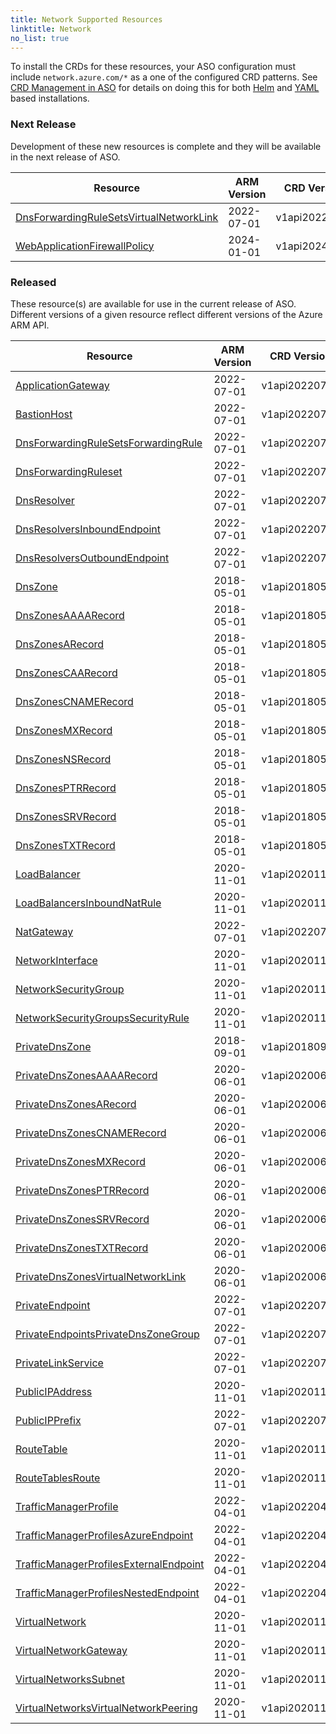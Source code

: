 ```yaml
---
title: Network Supported Resources
linktitle: Network
no_list: true
---
```

To install the CRDs for these resources, your ASO configuration must include `network.azure.com/*` as a one of the configured CRD patterns. See [CRD Management in ASO](https://azure.github.io/azure-service-operator/guide/crd-management/) for details on doing this for both [Helm](https://azure.github.io/azure-service-operator/guide/crd-management/#helm) and [YAML](https://azure.github.io/azure-service-operator/guide/crd-management/#yaml) based installations.

### Next Release

Development of these new resources is complete and they will be available in the next release of ASO.

| Resource                                                                                                                                                                                           | ARM Version | CRD Version   | Supported From | Sample                                                                                                                                                        |
|----------------------------------------------------------------------------------------------------------------------------------------------------------------------------------------------------|-------------|---------------|----------------|---------------------------------------------------------------------------------------------------------------------------------------------------------------|
| [DnsForwardingRuleSetsVirtualNetworkLink](https://azure.github.io/azure-service-operator/reference/network/v1api20220701/#network.azure.com/v1api20220701.DnsForwardingRuleSetsVirtualNetworkLink) | 2022-07-01  | v1api20220701 | v2.10.0        | [View](https://github.com/Azure/azure-service-operator/tree/main/v2/samples/network/v1api20220701/v1api20220701_dnsforwardingrulesetsvirtualnetworklink.yaml) |
| [WebApplicationFirewallPolicy](https://azure.github.io/azure-service-operator/reference/network/v1api20240101/#network.azure.com/v1api20240101.WebApplicationFirewallPolicy)                       | 2024-01-01  | v1api20240101 | v2.10.0        | [View](https://github.com/Azure/azure-service-operator/tree/main/v2/samples/network/v1api20220701/v1api20240101_webapplicationfirewallpolicy.yaml)            |

### Released

These resource(s) are available for use in the current release of ASO. Different versions of a given resource reflect different versions of the Azure ARM API.

| Resource                                                                                                                                                                                         | ARM Version | CRD Version   | Supported From | Sample                                                                                                                                                       |
|--------------------------------------------------------------------------------------------------------------------------------------------------------------------------------------------------|-------------|---------------|----------------|--------------------------------------------------------------------------------------------------------------------------------------------------------------|
| [ApplicationGateway](https://azure.github.io/azure-service-operator/reference/network/v1api20220701/#network.azure.com/v1api20220701.ApplicationGateway)                                         | 2022-07-01  | v1api20220701 | v2.4.0         | [View](https://github.com/Azure/azure-service-operator/tree/main/v2/samples/network/v1api20220701/v1api20220701_applicationgateway.yaml)                     |
| [BastionHost](https://azure.github.io/azure-service-operator/reference/network/v1api20220701/#network.azure.com/v1api20220701.BastionHost)                                                       | 2022-07-01  | v1api20220701 | v2.1.0         | [View](https://github.com/Azure/azure-service-operator/tree/main/v2/samples/network/v1api20220701/v1api20220701_bastionhost.yaml)                            |
| [DnsForwardingRuleSetsForwardingRule](https://azure.github.io/azure-service-operator/reference/network/v1api20220701/#network.azure.com/v1api20220701.DnsForwardingRuleSetsForwardingRule)       | 2022-07-01  | v1api20220701 | v2.2.0         | [View](https://github.com/Azure/azure-service-operator/tree/main/v2/samples/network/v1api20220701/v1api20220701_dnsforwardingrulesetsforwardingrule.yaml)    |
| [DnsForwardingRuleset](https://azure.github.io/azure-service-operator/reference/network/v1api20220701/#network.azure.com/v1api20220701.DnsForwardingRuleset)                                     | 2022-07-01  | v1api20220701 | v2.2.0         | [View](https://github.com/Azure/azure-service-operator/tree/main/v2/samples/network/v1api20220701/v1api20220701_dnsforwardingruleset.yaml)                   |
| [DnsResolver](https://azure.github.io/azure-service-operator/reference/network/v1api20220701/#network.azure.com/v1api20220701.DnsResolver)                                                       | 2022-07-01  | v1api20220701 | v2.2.0         | [View](https://github.com/Azure/azure-service-operator/tree/main/v2/samples/network/v1api20220701/v1api20220701_dnsresolver.yaml)                            |
| [DnsResolversInboundEndpoint](https://azure.github.io/azure-service-operator/reference/network/v1api20220701/#network.azure.com/v1api20220701.DnsResolversInboundEndpoint)                       | 2022-07-01  | v1api20220701 | v2.2.0         | [View](https://github.com/Azure/azure-service-operator/tree/main/v2/samples/network/v1api20220701/v1api20220701_dnsresolversinboundendpoint.yaml)            |
| [DnsResolversOutboundEndpoint](https://azure.github.io/azure-service-operator/reference/network/v1api20220701/#network.azure.com/v1api20220701.DnsResolversOutboundEndpoint)                     | 2022-07-01  | v1api20220701 | v2.2.0         | [View](https://github.com/Azure/azure-service-operator/tree/main/v2/samples/network/v1api20220701/v1api20220701_dnsresolversoutboundendpoint.yaml)           |
| [DnsZone](https://azure.github.io/azure-service-operator/reference/network/v1api20180501/#network.azure.com/v1api20180501.DnsZone)                                                               | 2018-05-01  | v1api20180501 | v2.1.0         | [View](https://github.com/Azure/azure-service-operator/tree/main/v2/samples/network/v1api20180501/v1api20180501_dnszone.yaml)                                |
| [DnsZonesAAAARecord](https://azure.github.io/azure-service-operator/reference/network/v1api20180501/#network.azure.com/v1api20180501.DnsZonesAAAARecord)                                         | 2018-05-01  | v1api20180501 | v2.1.0         | [View](https://github.com/Azure/azure-service-operator/tree/main/v2/samples/network/v1api20180501/v1api20180501_dnszonesaaaarecord.yaml)                     |
| [DnsZonesARecord](https://azure.github.io/azure-service-operator/reference/network/v1api20180501/#network.azure.com/v1api20180501.DnsZonesARecord)                                               | 2018-05-01  | v1api20180501 | v2.1.0         | [View](https://github.com/Azure/azure-service-operator/tree/main/v2/samples/network/v1api20180501/v1api20180501_dnszonesarecord.yaml)                        |
| [DnsZonesCAARecord](https://azure.github.io/azure-service-operator/reference/network/v1api20180501/#network.azure.com/v1api20180501.DnsZonesCAARecord)                                           | 2018-05-01  | v1api20180501 | v2.1.0         | [View](https://github.com/Azure/azure-service-operator/tree/main/v2/samples/network/v1api20180501/v1api20180501_dnszonescaarecord.yaml)                      |
| [DnsZonesCNAMERecord](https://azure.github.io/azure-service-operator/reference/network/v1api20180501/#network.azure.com/v1api20180501.DnsZonesCNAMERecord)                                       | 2018-05-01  | v1api20180501 | v2.1.0         | [View](https://github.com/Azure/azure-service-operator/tree/main/v2/samples/network/v1api20180501/v1api20180501_dnszonescnamerecord.yaml)                    |
| [DnsZonesMXRecord](https://azure.github.io/azure-service-operator/reference/network/v1api20180501/#network.azure.com/v1api20180501.DnsZonesMXRecord)                                             | 2018-05-01  | v1api20180501 | v2.1.0         | [View](https://github.com/Azure/azure-service-operator/tree/main/v2/samples/network/v1api20180501/v1api20180501_dnszonesmxrecord.yaml)                       |
| [DnsZonesNSRecord](https://azure.github.io/azure-service-operator/reference/network/v1api20180501/#network.azure.com/v1api20180501.DnsZonesNSRecord)                                             | 2018-05-01  | v1api20180501 | v2.1.0         | [View](https://github.com/Azure/azure-service-operator/tree/main/v2/samples/network/v1api20180501/v1api20180501_dnszonesnsrecord.yaml)                       |
| [DnsZonesPTRRecord](https://azure.github.io/azure-service-operator/reference/network/v1api20180501/#network.azure.com/v1api20180501.DnsZonesPTRRecord)                                           | 2018-05-01  | v1api20180501 | v2.1.0         | [View](https://github.com/Azure/azure-service-operator/tree/main/v2/samples/network/v1api20180501/v1api20180501_dnszonesptrrecord.yaml)                      |
| [DnsZonesSRVRecord](https://azure.github.io/azure-service-operator/reference/network/v1api20180501/#network.azure.com/v1api20180501.DnsZonesSRVRecord)                                           | 2018-05-01  | v1api20180501 | v2.1.0         | [View](https://github.com/Azure/azure-service-operator/tree/main/v2/samples/network/v1api20180501/v1api20180501_dnszonessrvrecord.yaml)                      |
| [DnsZonesTXTRecord](https://azure.github.io/azure-service-operator/reference/network/v1api20180501/#network.azure.com/v1api20180501.DnsZonesTXTRecord)                                           | 2018-05-01  | v1api20180501 | v2.1.0         | [View](https://github.com/Azure/azure-service-operator/tree/main/v2/samples/network/v1api20180501/v1api20180501_dnszonestxtrecord.yaml)                      |
| [LoadBalancer](https://azure.github.io/azure-service-operator/reference/network/v1api20201101/#network.azure.com/v1api20201101.LoadBalancer)                                                     | 2020-11-01  | v1api20201101 | v2.0.0         | [View](https://github.com/Azure/azure-service-operator/tree/main/v2/samples/network/v1api20201101/v1api20201101_loadbalancer.yaml)                           |
| [LoadBalancersInboundNatRule](https://azure.github.io/azure-service-operator/reference/network/v1api20201101/#network.azure.com/v1api20201101.LoadBalancersInboundNatRule)                       | 2020-11-01  | v1api20201101 | v2.1.0         | [View](https://github.com/Azure/azure-service-operator/tree/main/v2/samples/network/v1api20201101/v1api20201101_loadbalancersinboundnatrule.yaml)            |
| [NatGateway](https://azure.github.io/azure-service-operator/reference/network/v1api20220701/#network.azure.com/v1api20220701.NatGateway)                                                         | 2022-07-01  | v1api20220701 | v2.1.0         | [View](https://github.com/Azure/azure-service-operator/tree/main/v2/samples/network/v1api20220701/v1api20220701_natgateway.yaml)                             |
| [NetworkInterface](https://azure.github.io/azure-service-operator/reference/network/v1api20201101/#network.azure.com/v1api20201101.NetworkInterface)                                             | 2020-11-01  | v1api20201101 | v2.0.0         | [View](https://github.com/Azure/azure-service-operator/tree/main/v2/samples/network/v1api20201101/v1api20201101_networkinterface.yaml)                       |
| [NetworkSecurityGroup](https://azure.github.io/azure-service-operator/reference/network/v1api20201101/#network.azure.com/v1api20201101.NetworkSecurityGroup)                                     | 2020-11-01  | v1api20201101 | v2.0.0         | [View](https://github.com/Azure/azure-service-operator/tree/main/v2/samples/network/v1api20201101/v1api20201101_networksecuritygroup.yaml)                   |
| [NetworkSecurityGroupsSecurityRule](https://azure.github.io/azure-service-operator/reference/network/v1api20201101/#network.azure.com/v1api20201101.NetworkSecurityGroupsSecurityRule)           | 2020-11-01  | v1api20201101 | v2.0.0         | [View](https://github.com/Azure/azure-service-operator/tree/main/v2/samples/network/v1api20201101/v1api20201101_networksecuritygroupssecurityrule.yaml)      |
| [PrivateDnsZone](https://azure.github.io/azure-service-operator/reference/network/v1api20180901/#network.azure.com/v1api20180901.PrivateDnsZone)                                                 | 2018-09-01  | v1api20180901 | v2.0.0         | [View](https://github.com/Azure/azure-service-operator/tree/main/v2/samples/network/v1api20180901/v1api20180901_privatednszone.yaml)                         |
| [PrivateDnsZonesAAAARecord](https://azure.github.io/azure-service-operator/reference/network/v1api20200601/#network.azure.com/v1api20200601.PrivateDnsZonesAAAARecord)                           | 2020-06-01  | v1api20200601 | v2.0.0         | [View](https://github.com/Azure/azure-service-operator/tree/main/v2/samples/network/v1api20200601/v1api20200601_privatednszonesaaaarecord.yaml)              |
| [PrivateDnsZonesARecord](https://azure.github.io/azure-service-operator/reference/network/v1api20200601/#network.azure.com/v1api20200601.PrivateDnsZonesARecord)                                 | 2020-06-01  | v1api20200601 | v2.0.0         | [View](https://github.com/Azure/azure-service-operator/tree/main/v2/samples/network/v1api20200601/v1api20200601_privatednszonesarecord.yaml)                 |
| [PrivateDnsZonesCNAMERecord](https://azure.github.io/azure-service-operator/reference/network/v1api20200601/#network.azure.com/v1api20200601.PrivateDnsZonesCNAMERecord)                         | 2020-06-01  | v1api20200601 | v2.0.0         | [View](https://github.com/Azure/azure-service-operator/tree/main/v2/samples/network/v1api20200601/v1api20200601_privatednszonescnamerecord.yaml)             |
| [PrivateDnsZonesMXRecord](https://azure.github.io/azure-service-operator/reference/network/v1api20200601/#network.azure.com/v1api20200601.PrivateDnsZonesMXRecord)                               | 2020-06-01  | v1api20200601 | v2.0.0         | [View](https://github.com/Azure/azure-service-operator/tree/main/v2/samples/network/v1api20200601/v1api20200601_privatednszonesmxrecord.yaml)                |
| [PrivateDnsZonesPTRRecord](https://azure.github.io/azure-service-operator/reference/network/v1api20200601/#network.azure.com/v1api20200601.PrivateDnsZonesPTRRecord)                             | 2020-06-01  | v1api20200601 | v2.0.0         | [View](https://github.com/Azure/azure-service-operator/tree/main/v2/samples/network/v1api20200601/v1api20200601_privatednszonesptrrecord.yaml)               |
| [PrivateDnsZonesSRVRecord](https://azure.github.io/azure-service-operator/reference/network/v1api20200601/#network.azure.com/v1api20200601.PrivateDnsZonesSRVRecord)                             | 2020-06-01  | v1api20200601 | v2.0.0         | [View](https://github.com/Azure/azure-service-operator/tree/main/v2/samples/network/v1api20200601/v1api20200601_privatednszonessrvrecord.yaml)               |
| [PrivateDnsZonesTXTRecord](https://azure.github.io/azure-service-operator/reference/network/v1api20200601/#network.azure.com/v1api20200601.PrivateDnsZonesTXTRecord)                             | 2020-06-01  | v1api20200601 | v2.0.0         | [View](https://github.com/Azure/azure-service-operator/tree/main/v2/samples/network/v1api20200601/v1api20200601_privatednszonestxtrecord.yaml)               |
| [PrivateDnsZonesVirtualNetworkLink](https://azure.github.io/azure-service-operator/reference/network/v1api20200601/#network.azure.com/v1api20200601.PrivateDnsZonesVirtualNetworkLink)           | 2020-06-01  | v1api20200601 | v2.0.0         | [View](https://github.com/Azure/azure-service-operator/tree/main/v2/samples/network/v1api20200601/v1api20200601_privatednszonesvirtualnetworklink.yaml)      |
| [PrivateEndpoint](https://azure.github.io/azure-service-operator/reference/network/v1api20220701/#network.azure.com/v1api20220701.PrivateEndpoint)                                               | 2022-07-01  | v1api20220701 | v2.0.0         | [View](https://github.com/Azure/azure-service-operator/tree/main/v2/samples/network/v1api20220701/v1api20220701_privateendpoint.yaml)                        |
| [PrivateEndpointsPrivateDnsZoneGroup](https://azure.github.io/azure-service-operator/reference/network/v1api20220701/#network.azure.com/v1api20220701.PrivateEndpointsPrivateDnsZoneGroup)       | 2022-07-01  | v1api20220701 | v2.0.0         | [View](https://github.com/Azure/azure-service-operator/tree/main/v2/samples/network/v1api20220701/v1api20220701_privateendpointsprivatednszonegroup.yaml)    |
| [PrivateLinkService](https://azure.github.io/azure-service-operator/reference/network/v1api20220701/#network.azure.com/v1api20220701.PrivateLinkService)                                         | 2022-07-01  | v1api20220701 | v2.0.0         | [View](https://github.com/Azure/azure-service-operator/tree/main/v2/samples/network/v1api20220701/v1api20220701_privatelinkservice.yaml)                     |
| [PublicIPAddress](https://azure.github.io/azure-service-operator/reference/network/v1api20201101/#network.azure.com/v1api20201101.PublicIPAddress)                                               | 2020-11-01  | v1api20201101 | v2.0.0         | [View](https://github.com/Azure/azure-service-operator/tree/main/v2/samples/network/v1api20201101/v1api20201101_publicipaddress.yaml)                        |
| [PublicIPPrefix](https://azure.github.io/azure-service-operator/reference/network/v1api20220701/#network.azure.com/v1api20220701.PublicIPPrefix)                                                 | 2022-07-01  | v1api20220701 | v2.1.0         | [View](https://github.com/Azure/azure-service-operator/tree/main/v2/samples/network/v1api20220701/v1api20220701_publicipprefix.yaml)                         |
| [RouteTable](https://azure.github.io/azure-service-operator/reference/network/v1api20201101/#network.azure.com/v1api20201101.RouteTable)                                                         | 2020-11-01  | v1api20201101 | v2.0.0         | [View](https://github.com/Azure/azure-service-operator/tree/main/v2/samples/network/v1api20201101/v1api20201101_routetable.yaml)                             |
| [RouteTablesRoute](https://azure.github.io/azure-service-operator/reference/network/v1api20201101/#network.azure.com/v1api20201101.RouteTablesRoute)                                             | 2020-11-01  | v1api20201101 | v2.0.0         | [View](https://github.com/Azure/azure-service-operator/tree/main/v2/samples/network/v1api20201101/v1api20201101_routetablesroute.yaml)                       |
| [TrafficManagerProfile](https://azure.github.io/azure-service-operator/reference/network/v1api20220401/#network.azure.com/v1api20220401.TrafficManagerProfile)                                   | 2022-04-01  | v1api20220401 | v2.4.0         | [View](https://github.com/Azure/azure-service-operator/tree/main/v2/samples/network/v1api20220401/v1api20220401_trafficmanagerprofile.yaml)                  |
| [TrafficManagerProfilesAzureEndpoint](https://azure.github.io/azure-service-operator/reference/network/v1api20220401/#network.azure.com/v1api20220401.TrafficManagerProfilesAzureEndpoint)       | 2022-04-01  | v1api20220401 | v2.4.0         | [View](https://github.com/Azure/azure-service-operator/tree/main/v2/samples/network/v1api20220401/v1api20220401_trafficmanagerprofilesazureendpoint.yaml)    |
| [TrafficManagerProfilesExternalEndpoint](https://azure.github.io/azure-service-operator/reference/network/v1api20220401/#network.azure.com/v1api20220401.TrafficManagerProfilesExternalEndpoint) | 2022-04-01  | v1api20220401 | v2.4.0         | [View](https://github.com/Azure/azure-service-operator/tree/main/v2/samples/network/v1api20220401/v1api20220401_trafficmanagerprofilesexternalendpoint.yaml) |
| [TrafficManagerProfilesNestedEndpoint](https://azure.github.io/azure-service-operator/reference/network/v1api20220401/#network.azure.com/v1api20220401.TrafficManagerProfilesNestedEndpoint)     | 2022-04-01  | v1api20220401 | v2.4.0         | [View](https://github.com/Azure/azure-service-operator/tree/main/v2/samples/network/v1api20220401/v1api20220401_trafficmanagerprofilesnestedendpoint.yaml)   |
| [VirtualNetwork](https://azure.github.io/azure-service-operator/reference/network/v1api20201101/#network.azure.com/v1api20201101.VirtualNetwork)                                                 | 2020-11-01  | v1api20201101 | v2.0.0         | [View](https://github.com/Azure/azure-service-operator/tree/main/v2/samples/network/v1api20201101/v1api20201101_virtualnetwork.yaml)                         |
| [VirtualNetworkGateway](https://azure.github.io/azure-service-operator/reference/network/v1api20201101/#network.azure.com/v1api20201101.VirtualNetworkGateway)                                   | 2020-11-01  | v1api20201101 | v2.0.0         | [View](https://github.com/Azure/azure-service-operator/tree/main/v2/samples/network/v1api20201101/v1api20201101_virtualnetworkgateway.yaml)                  |
| [VirtualNetworksSubnet](https://azure.github.io/azure-service-operator/reference/network/v1api20201101/#network.azure.com/v1api20201101.VirtualNetworksSubnet)                                   | 2020-11-01  | v1api20201101 | v2.0.0         | [View](https://github.com/Azure/azure-service-operator/tree/main/v2/samples/network/v1api20201101/v1api20201101_virtualnetworkssubnet.yaml)                  |
| [VirtualNetworksVirtualNetworkPeering](https://azure.github.io/azure-service-operator/reference/network/v1api20201101/#network.azure.com/v1api20201101.VirtualNetworksVirtualNetworkPeering)     | 2020-11-01  | v1api20201101 | v2.0.0         | [View](https://github.com/Azure/azure-service-operator/tree/main/v2/samples/network/v1api20201101/v1api20201101_virtualnetworksvirtualnetworkpeering.yaml)   |

